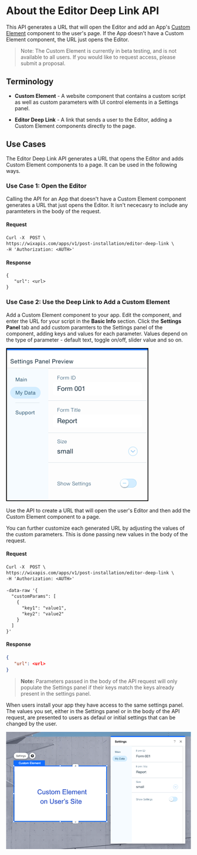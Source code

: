 # About the Editor Deep Link API

This API generates a URL that will open the Editor and add an App's [Custom Element](https://devforum.wix.com/kb/en/article/create-a-custom-element) component to the user's page. If the App doesn't have a Custom Element component, the URL just opens the Editor.

> Note:
> The Custom Element is currently in beta testing, and is not available to all users. If you would like to request access, please submit a proposal.

## Terminology

- **Custom Element** - A website component that contains a custom script as well as custom parameters with UI control elements in a Settings panel.

- **Editor Deep Link** - A link that sends a user to the Editor, adding a Custom Element components directly to the page.

## Use Cases

The Editor Deep Link API generates a URL that opens the Editor and adds Custom Element components to a page. It can be used in the following ways.

### Use Case 1: Open the Editor

Calling the API for an App that doesn't have a Custom Element component generates a URL that just opens the Editor. It isn't nececasry to include any paramteters in the body of the request.

#### Request

```CURL
Curl -X  POST \
https://wixapis.com/apps/v1/post-installation/editor-deep-link \
-H 'Authorization: <AUTH>'
```

#### Response
```
{
   "url": <url>
}
```

### Use Case 2: Use the Deep Link to Add a Custom Element

Add a Custom Element component to your app. Edit the component, and enter the URL for your script in the **Basic Info** section. Click the **Settings Panel** tab and add custom  paramters to the Settings panel of the component, adding keys and values for each parameter. Values depend on the type of parameter - default text, toggle on/off, slider value and so on.

![Settings Panel](./../../media/custom-element-settings-panel.png)

Use the API to create a URL that will open the user's Editor and then add the Custom Element component to a page.

You can further customize each generated URL by adjusting the values of the custom parameters. This is done passing new values in the body of the request.

#### Request

```CURL
Curl -X  POST \
https://wixapis.com/apps/v1/post-installation/editor-deep-link \
-H 'Authorization: <AUTH>'

-data-raw '{
  "customParams": [
    {
      "key1": "value1",
      "key2": "value2"
    }
  ]
}'
```

#### Response

```JSON
{
   "url": <url>
}
```

> **Note:**
> Parameters passed in the body of the API request will only populate the Settings panel if their keys match the keys already present in the settings panel.

When users install your app they have access to the same settings panel. The values you set, either in the Settings panel or in the body of the API request, are presented to users as defaul or initial settings that can be changed by the user.

![Custom Element](./../../media/custom-plus-settings.png)
